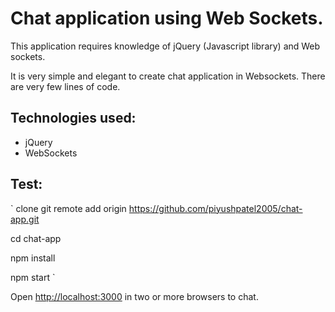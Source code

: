 # Chat application using Web Sockets.

This application requires knowledge of jQuery (Javascript library) and Web sockets.

It is very simple and elegant to create chat application in Websockets. There are very few lines of code.

## Technologies used:

- jQuery
- WebSockets

## Test:

`
clone git remote add origin https://github.com/piyushpatel2005/chat-app.git

cd chat-app

npm install 

npm start
`

Open [http://localhost:3000](http://localhost:3000) in two or more browsers to chat.
